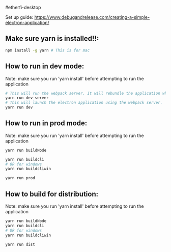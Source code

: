 #etherfi-desktop

Set up guide: https://www.debugandrelease.com/creating-a-simple-electron-application/

## Make sure yarn is installed!!: 
```bash
npm install -g yarn # This is for mac
```

## How to run in dev mode: 
Note: make sure you run 'yarn install' before attempting to run the application
```bash
# This will run the webpack server. It will rebundle the application when you make front end changes
yarn run dev-server 
# This will launch the electron application using the webpack server.
yarn run dev
```

## How to run in prod mode: 
Note: make sure you run 'yarn install' before attempting to run the application
```bash
yarn run buildNode

yarn run buildcli 
# OR for windows
yarn run buildcliwin

yarn run prod
```

## How to build for distribution: 
Note: make sure you run 'yarn install' before attempting to run the application
```bash
yarn run buildNode
yarn run buildcli 
# OR for windows
yarn run buildcliwin

yarn run dist
```
